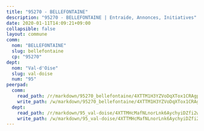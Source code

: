 ```yaml
---
title: "95270 - BELLEFONTAINE"
description: "95270 - BELLEFONTAINE | Entraide, Annonces, Initiatives"
date: 2020-01-11T14:09:21+09:00
collapsible: false
layout: commune
comm:
  nom: "BELLEFONTAINE"
  slug: bellefontaine
  cp: "95270"
dept:
  nom: "Val-d'Oise"
  slug: val-doise
  num: "95"
peerpad:
  comm:
    read_path: /r/markdown/95270_bellefontaine/4XTTM1H3YZVoDqXTox1CRAgp3vrWSK3wyyaWNHMSyizuYzxB1
    write_path: /w/markdown/95270_bellefontaine/4XTTM1H3YZVoDqXTox1CRAgp3vrWSK3wyyaWNHMSyizuYzxB1-K3TgThqEYgAo9CJxRyNXQqdwsrRSYxaoUwiJeaYaxXDeRGANkjtksymHqQQYPAg3cGjdxsQcL3DTBwEjnkPvg5jpnZ5xGkqTtJevLjuGtoocEUix5cBShj2eLcknJsvYMTMNAC95
  dept:
    read_path: /r/markdown/95_val-doise/4XTTMHcMafNLnorLnk6AychyiDZfi2w1RWMB6rPHcmdneq8DH
    write_path: /w/markdown/95_val-doise/4XTTMHcMafNLnorLnk6AychyiDZfi2w1RWMB6rPHcmdneq8DH-K3TgU5qFXtqM3T9Bi3FCArcfTe5qiUbUNMaFRTkC7uvm67LapgbTeFPcUU5DACQ41mXa2KAYAcNpbAYimeg2kCCdprQEUVtC7GbqMzGfKMe6gdaksGH3cpWmNWjumewWQVawoPud
---
```


